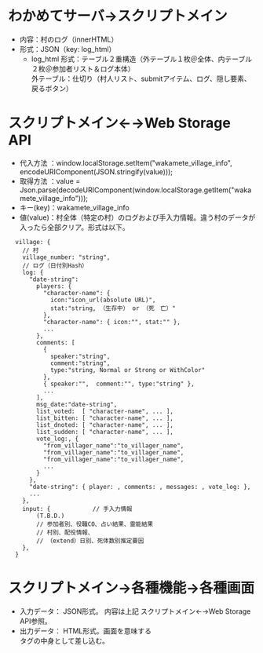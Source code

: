 # わかめてサーバ→スクリプトメイン

* 内容：村のログ（innerHTML）
* 形式：JSON（key: log_html）
    * log_html 形式：テーブル２重構造（外テーブル１枚＠全体、内テーブル２枚＠参加者リスト＆ログ本体）  
      外テーブル：仕切り（村人リスト、submitアイテム、ログ、隠し要素、戻るボタン）

# スクリプトメイン←→Web Storage API

* 代入方法 ：window.localStorage.setItem("wakamete_village_info", encodeURIComponent(JSON.stringify(value)));
* 取得方法 ：value = Json.parse(decodeURIComponent(window.localStorage.getItem("wakamete_village_info")));
* キー(key)：wakamete_village_info
* 値(value)：村全体（特定の村）のログおよび手入力情報。違う村のデータが入ったら全部クリア。形式は以下。
```
  village: {
    // 村
    village_number: "string",
    // ログ（日付別Hash）
    log: {
      "date-string":
        players: {
          "character-name": {
            icon:"icon_url(absolute URL)", 
            stat:"string, （生存中） or （死　亡）" 
          },
          "character-name": { icon:"", stat:"" },
          ...
        },
        comments: [
          {
            speaker:"string",
            comment:"string",
            type:"string, Normal or Strong or WithColor"
          },
          { speaker:"",  comment:"", type:"string" },
          ...
        ],
        msg_date:"date-string",
        list_voted:  [ "character-name", ... ],
        list_bitten: [ "character-name", ... ],
        list_dnoted: [ "character-name", ... ],
        list_sudden: [ "character-name", ... ],
        vote_log:, {
          "from_villager_name":"to_villager_name",
          "from_villager_name":"to_villager_name",
          "from_villager_name":"to_villager_name",
          ...
        }
      },
      "date-string": { player: , comments: , messages: , vote_log: },
      ...
    },
    input: {			// 手入力情報
        (T.B.D.)
        // 参加者別、役職CO、占い結果、霊能結果
        // 村別、配役情報、
        // （extend）日別、死体数別推定要因
    },
  }
```

# スクリプトメイン→各種機能→各種画面

* 入力データ： JSON形式。 内容は上記 スクリプトメイン←→Web Storage API参照。
* 出力データ： HTML形式。画面を意味する <div /> タグの中身として差し込む。
